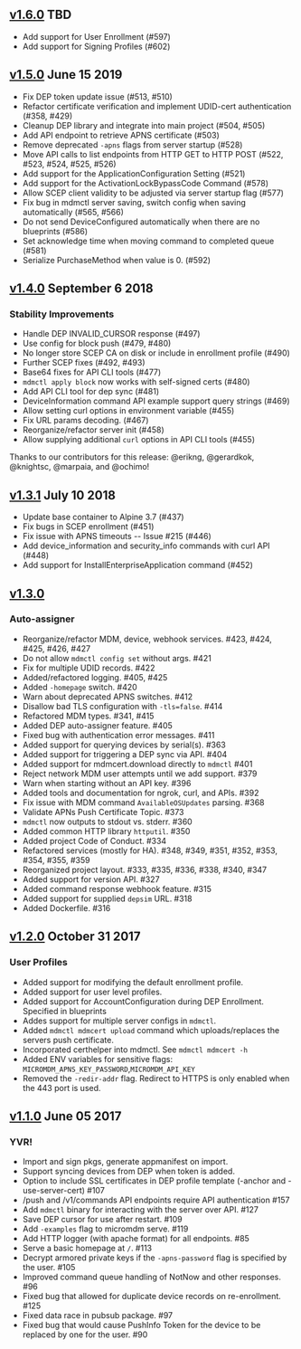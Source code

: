 ## [v1.6.0](https://github.com/micromdm/micromdm/compare/v1.4.0...1.5.0) TBD
* Add support for User Enrollment (#597)
* Add support for Signing Profiles (#602)

## [v1.5.0](https://github.com/micromdm/micromdm/compare/v1.4.0...1.5.0) June 15 2019

* Fix DEP token update issue (#513, #510)
* Refactor certificate verification and implement UDID-cert authentication (#358, #429)
* Cleanup DEP library and integrate into main project (#504, #505)
* Add API endpoint to retrieve APNS certificate (#503)
* Remove deprecated `-apns` flags from server startup (#528)
* Move API calls to list endpoints from HTTP GET to HTTP POST (#522, #523, #524, #525, #526)
* Add support for the ApplicationConfiguration Setting (#521)
* Add support for the ActivationLockBypassCode Command (#578)
* Allow SCEP client validity to be adjusted via server startup flag (#577)
* Fix bug in mdmctl server saving, switch config when saving automatically (#565, #566)
* Do not send DeviceConfigured automatically when there are no blueprints (#586)
* Set acknowledge time when moving command to completed queue (#581)
* Serialize PurchaseMethod when value is 0. (#592)

## [v1.4.0](https://github.com/micromdm/micromdm/compare/v1.3.1...v1.4.0) September 6 2018

### Stability Improvements

* Handle DEP INVALID_CURSOR response (#497)
* Use config for block push (#479, #480)
* No longer store SCEP CA on disk or include in enrollment profile (#490)
* Further SCEP fixes (#492, #493)
* Base64 fixes for API CLI tools (#477)
* `mdmctl apply block` now works with self-signed certs (#480)
* Add API CLI tool for dep sync (#481)
* DeviceInformation command API example support query strings (#469)
* Allow setting curl options in environment variable (#455)
* Fix URL params decoding. (#467)
* Reorganize/refactor server init (#458)
* Allow supplying additional `curl` options in API CLI tools (#455)

Thanks to our contributors for this release: @erikng, @gerardkok, @knightsc, @marpaia, and @ochimo!

## [v1.3.1](https://github.com/micromdm/micromdm/compare/v1.3.0...v1.3.1) July 10 2018

* Update base container to Alpine 3.7 (#437)
* Fix bugs in SCEP enrollment (#451)
* Fix issue with APNS timeouts -- Issue #215 (#446)
* Add device_information and security_info commands with curl API (#448)
* Add support for InstallEnterpriseApplication command (#452)

## [v1.3.0](https://github.com/micromdm/micromdm/compare/v1.2.0...v1.3.0)

### Auto-assigner

* Reorganize/refactor MDM, device, webhook services. #423, #424, #425, #426, #427
* Do not allow `mdmctl config set` without args. #421
* Fix for multiple UDID records. #422
* Added/refactored logging. #405, #425
* Added `-homepage` switch. #420
* Warn about deprecated APNS switches. #412
* Disallow bad TLS configuration with `-tls=false`. #414
* Refactored MDM types. #341, #415
* Added DEP auto-assigner feature. #405
* Fixed bug with authentication error messages. #411
* Added support for querying devices by serial(s). #363
* Added support for triggering a DEP sync via API. #404
* Added support for mdmcert.download directly to `mdmctl` #401
* Reject network MDM user attempts until we add support. #379
* Warn when starting without an API key. #396
* Added tools and documentation for ngrok, curl, and APIs. #392
* Fix issue with MDM command `AvailableOSUpdates` parsing. #368
* Validate APNs Push Certificate Topic. #373
* `mdmctl` now outputs to stdout vs. stderr. #360
* Added common HTTP library `httputil`. #350
* Added project Code of Conduct. #334
* Refactored services (mostly for HA). #348, #349, #351, #352, #353, #354, #355, #359
* Reorganized project layout. #333, #335, #336, #338, #340, #347
* Added support for version API. #327
* Added command response webhook feature. #315
* Added support for supplied `depsim` URL. #318
* Added Dockerfile. #316

## [v1.2.0](https://github.com/micromdm/micromdm/compare/v1.1.0...v1.2.0) October 31 2017

### User Profiles

* Added support for modifying the default enrollment profile.
* Added support for user level profiles.
* Added support for AccountConfiguration during DEP Enrollment. Specified in blueprints
* Addes support for multiple server configs in `mdmctl`.
* Added `mdmctl mdmcert upload` command which uploads/replaces the servers push certificate.
* Incorporated certhelper into mdmctl. See `mdmctl mdmcert -h`
* Added ENV variables for sensitive flags: `MICROMDM_APNS_KEY_PASSWORD`,`MICROMDM_API_KEY`
* Removed the `-redir-addr` flag. Redirect to HTTPS is only enabled when the 443 port is used.

## [v1.1.0](https://github.com/micromdm/micromdm/compare/v1.0.0...v1.1.0) June 05 2017

### YVR!

* Import and sign pkgs, generate appmanifest on import.
* Support syncing devices from DEP when token is added.
* Option to include SSL certificates in DEP profile template (-anchor and -use-server-cert) #107
* /push and /v1/commands API endpoints require API authentication #157
* Add `mdmctl` binary for interacting with the server over API. #127
* Save DEP cursor for use after restart. #109
* Add `-examples` flag to micromdm serve. #119
* Add HTTP logger (with apache format) for all endpoints. #85
* Serve a basic homepage at `/`. #113
* Decrypt armored private keys if the `-apns-password` flag is specified by the user. #105
* Improved command queue handling of NotNow and other responses. #96
* Fixed bug that allowed for duplicate device records on re-enrollment. #125
* Fixed data race in pubsub package. #97
* Fixed bug that would cause PushInfo Token for the device to be replaced by one for the user. #90
